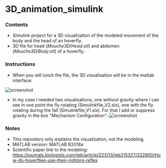 # 3D_animation_simulink

### Contents
- Simulink project for a 3D visualization of the modeled movement of the body and the head of an hoverfly.
- 3D file for head (_Mouche3D/Head.stl_) and abdomen (_Mouche3D/Body.stl_) of a hoverfly.


### Instructions

- When you will lunch the file, the 3D visualisation will be in the matlab interface:

![screenshot](https://user-images.githubusercontent.com/100707728/156327397-3d925374-3167-46ac-969c-c573c94f6310.png)

- In my case I needed two visualisations, one without gravity where I can see in one point the fly rotating (Simulinkfile_V2.slx), one with the fly rotating during the fall (Simulinkfile_V1.slx). For that I add or suppress gravity in the box "Mechanism Configuration": 
![screenshot](https://user-images.githubusercontent.com/100707728/156331065-db82e784-4d51-46bb-b5ca-17113085d56a.png)

### Notes
- This repository only explains the visualization, not the modeling.
- MATLAB version: MATLAB R2018a
- Scientific paper link to the modeling: https://journals.biologists.com/jeb/article/223/13/jeb215327/222900/How-do-hoverflies-use-their-righting-reflex
